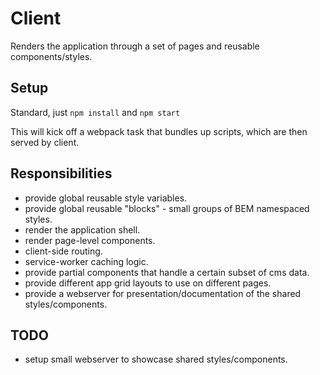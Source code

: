 # Client #
Renders the application through a set of pages and reusable components/styles.

## Setup ##
Standard, just
`npm install`
and
`npm start`

This will kick off a webpack task that bundles up scripts, which are then served by client.

## Responsibilities ##
- provide global reusable style variables.
- provide global reusable "blocks" - small groups of BEM namespaced styles.
- render the application shell.
- render page-level components.
- client-side routing.
- service-worker caching logic.
- provide partial components that handle a certain subset of cms data.
- provide different app grid layouts to use on different pages.
- provide a webserver for presentation/documentation of the shared styles/components.

## TODO ##
- setup small webserver to showcase shared styles/components.
